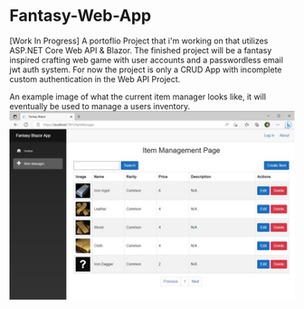 # Fantasy-Web-App
[Work In Progress] A portoflio Project that i'm working on that utilizes ASP.NET Core Web API &amp; Blazor. The finished project will be a fantasy inspired crafting web game with user accounts and a passwordless email jwt auth system. For now the project is only a CRUD App with incomplete custom authentication in the Web API Project.

An example image of what the current item manager looks like, it will eventually be used to manage a users inventory. 
![Example Image](item_manager_pic.JPG)
